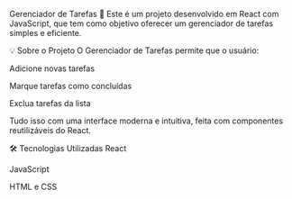 Gerenciador de Tarefas 📝
Este é um projeto desenvolvido em React com JavaScript, que tem como objetivo oferecer um gerenciador de tarefas simples e eficiente.

💡 Sobre o Projeto
O Gerenciador de Tarefas permite que o usuário:

Adicione novas tarefas

Marque tarefas como concluídas

Exclua tarefas da lista

Tudo isso com uma interface moderna e intuitiva, feita com componentes reutilizáveis do React.

🛠️ Tecnologias Utilizadas
React

JavaScript

HTML e CSS
